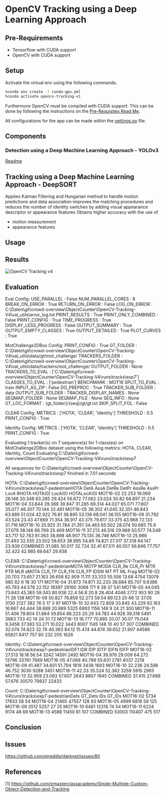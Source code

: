 # OpenCV Tracking using a Deep Learning Approach

## Pre-Requirements

- Tensorflow with CUDA support
- OpenCV with CUDA support

## Setup

Activate the virtual env using the following commands.

```bash
%conda env create -f conda-gpu.yml
%conda activate opencv-tracking-v1
```

Furthermore OpenCV must be compiled with CUDA support. This can be done by following the instructions on the [Pre-Requisites Read Me](../_Prerequisite_OpenCV_CUDA/Readme.md).

All configurations for the app can be made within the [settings.py](settings.py) file.

## Components

### Detection using a Deep Machine Learning Approach - YOLOv3

[Readme](../OpenCV-Tracking-V3/Readme.md)

## Tracking using a Deep Machine Learning Approach - DeepSORT

Applies Kalman Filtering and Hungarian method to handle motion predictions and data association
improves the matching procedures and reduces the number of identity switches by adding visual appearance descriptor or appearance features
Obtains higher accuracy with the use of

- motion measurement
- appearance features

## Usage

## Results

![OpenCV Tracking v4](../../Documentation/OpenCV4.gif)

## Evaluation

Eval Config:
USE_PARALLEL : False
NUM_PARALLEL_CORES : 8
BREAK_ON_ERROR : True
RETURN_ON_ERROR : False
LOG_ON_ERROR : C:\Daten\git\crowd-overview\ObjectCounter\OpenCV-Tracking-V4\val_utils\error_log.txt
PRINT_RESULTS : True
PRINT_ONLY_COMBINED : False
PRINT_CONFIG : True
TIME_PROGRESS : True
DISPLAY_LESS_PROGRESS : False
OUTPUT_SUMMARY : True
OUTPUT_EMPTY_CLASSES : True
OUTPUT_DETAILED : True
PLOT_CURVES : True

MotChallenge2DBox Config:
PRINT_CONFIG : True
GT_FOLDER : C:\Daten\git\crowd-overview\ObjectCounter\OpenCV-Tracking-V4\val_utils\data/gt/mot_challenge/
TRACKERS_FOLDER : C:\Daten\git\crowd-overview\ObjectCounter\OpenCV-Tracking-V4\val_utils\data/trackers/mot_challenge/
OUTPUT_FOLDER : None
TRACKERS_TO_EVAL : ['C:\\Daten\\git\\crowd-overview\\ObjectCounter\\OpenCV-Tracking-V4\\runs\\tracks\\exp7']
CLASSES_TO_EVAL : ['pedestrian']
BENCHMARK : MOT16
SPLIT_TO_EVAL : train
INPUT_AS_ZIP : False
DO_PREPROC : True
TRACKER_SUB_FOLDER : data
OUTPUT_SUB_FOLDER :
TRACKER_DISPLAY_NAMES : None
SEQMAP_FOLDER : None
SEQMAP_FILE : None
SEQ_INFO : None
GT_LOC_FORMAT : {gt_folder}/{seq}/gt/gt.txt
SKIP_SPLIT_FOL : False

CLEAR Config:
METRICS : ['HOTA', 'CLEAR', 'Identity']
THRESHOLD : 0.5
PRINT_CONFIG : True

Identity Config:
METRICS : ['HOTA', 'CLEAR', 'Identity']
THRESHOLD : 0.5
PRINT_CONFIG : True

Evaluating 1 tracker(s) on 7 sequence(s) for 1 class(es) on MotChallenge2DBox dataset using the following metrics: HOTA, CLEAR, Identity, Count
Evaluating C:\Daten\git\crowd-overview\ObjectCounter\OpenCV-Tracking-V4\runs\tracks\exp7

All sequences for C:\Daten\git\crowd-overview\ObjectCounter\OpenCV-Tracking-V4\runs\tracks\exp7 finished in 7.01 seconds

HOTA: C:\Daten\git\crowd-overview\ObjectCounter\OpenCV-Tracking-V4\runs\tracks\exp7-pedestrianHOTA DetA AssA DetRe DetPr AssRe AssPr LocA RHOTA HOTA(0) LocA(0) HOTALocA(0)
MOT16-02 22.253 19.069 26.146 20.348 63.285 29.424 56.672 77.062 23.024 30.82 68.897 21.234
MOT16-04 33.844 29.369 39.847 31.285 69.314 44.027 65.071 77.807 35.077 46.307 70.144 32.481
MOT16-05 36.302 41.045 32.351 46.843 63.889 51.024 42.922 76.81 38.895 53.138 68.041 36.155
MOT16-09 31.792 43.524 23.43 47.669 71.354 36.917 43.375 79.617 33.375 43.968 72.133 31.716
MOT16-10 25.925 31.784 21.351 34.463 65.502 28.074 50.685 75.9 27.079 38.146 66.769 25.469
MOT16-11 37.213 46.516 29.968 50.577 74.549 43.717 52.783 81.363 38.898 48.907 75.135 36.746
MOT16-13 25.986 21.493 32.555 23.502 58.653 38.995 54.89 74.821 27.317 37.318 64.147 23.939
COMBINED 31.085 30.017 32.724 32.41 67.511 40.557 56.846 77.757 32.422 42.985 69.647 29.938

CLEAR: C:\Daten\git\crowd-overview\ObjectCounter\OpenCV-Tracking-V4\runs\tracks\exp7-pedestrianMOTA MOTP MODA CLR_Re CLR_Pr MTR PTR MLR sMOTA CLR_TP CLR_FN CLR_FP IDSW MT PT ML Frag
MOT16-02 20.703 73.657 21.163 26.658 82.909 11.111 33.333 55.556 13.68 4754 13079 980 82 6 18 30 171
MOT16-04 31.873 74.871 32.233 38.684 85.707 9.6386 45.783 44.578 22.152 18397 29160 3068 171 8 38 37 541
MOT16-05 44.045 73.643 45.365 59.343 80.936 22.4 56.8 20.8 28.404 4046 2772 953 90 28 71 26 138
MOT16-09 50.827 76.859 52.273 59.54 89.123 20 68 12 37.05 3130 2127 382 76 5 17 3 97
MOT16-10 32.643 72.809 33.845 43.229 82.163 16.667 44.444 38.889 20.889 5325 6993 1156 148 9 24 21 300
MOT16-11 51.406 79.804 51.864 59.854 88.223 20.29 34.783 44.928 39.318 5491 3683 733 42 14 24 31 72
MOT16-13 18.777 70.885 20.07 30.07 75.044 9.3458 37.383 53.271 10.022 3443 8007 1145 148 10 40 57 307
COMBINED 32.074 74.823 32.76 40.383 84.12 15.474 44.874 39.652 21.907 44586 65821 8417 757 80 232 205 1626

Identity: C:\Daten\git\crowd-overview\ObjectCounter\OpenCV-Tracking-V4\runs\tracks\exp7-pedestrianIDF1 IDR IDP IDTP IDFN IDFP
MOT16-02 27.513 18.18 56.54 3242 14591 2492
MOT16-04 39.976 29.009 64.272 13796 33761 7669
MOT16-05 47.068 40.789 55.631 2781 4037 2218
MOT16-09 41.487 34.601 51.794 1819 3438 1693
MOT16-10 32.236 24.598 46.752 3030 9288 3451
MOT16-11 42.33 35.524 52.362 3259 5915 2965
MOT16-13 32.959 23.083 57.607 2643 8807 1945
COMBINED 37.415 27.688 57.676 30570 79837 22433

Count: C:\Daten\git\crowd-overview\ObjectCounter\OpenCV-Tracking-V4\runs\tracks\exp7-pedestrianDets GT_Dets IDs GT_IDs
MOT16-02 5734 17833 58 54
MOT16-04 21465 47557 128 83
MOT16-05 4999 6818 59 125
MOT16-09 3512 5257 27 25
MOT16-10 6481 12318 74 54
MOT16-11 6224 9174 48 69
MOT16-13 4588 11450 81 107
COMBINED 53003 110407 475 517

## Conclusion

## Issues

https://github.com/pjreddie/darknet/issues/80

## References

[1] https://github.com/emasterclassacademy/Single-Multiple-Custom-Object-Detection-and-Tracking
